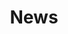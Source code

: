 ---
title: "News"
permalink: /news/
layout: home
author_profile: false
classes: wide
read_time: false
comments: false
share: false
related: false

---